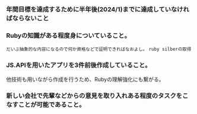 ### 年間目標を達成するために半年後(2024/1)までに達成していなければならないこと

### Rubyの知識がある程度身についていること。
`だいぶ抽象的な内容になるので何か資格などで証明できればなおよし。`
`ruby silberの取得`

### JS.APIを用いたアプリを3件前後作成していること。

他技術も用いながら作成を行うため、Rubyの理解強化にも繋がる。

### 新しい会社で先輩などからの意見を取り入れある程度のタスクをこなすことが可能であること。
